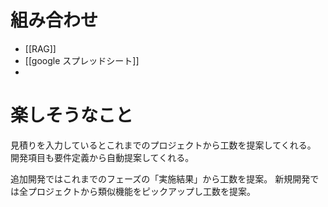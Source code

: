 # 組み合わせ
- [[RAG]]
- [[google スプレッドシート]]
- 

# 楽しそうなこと
見積りを入力しているとこれまでのプロジェクトから工数を提案してくれる。
開発項目も要件定義から自動提案してくれる。

追加開発ではこれまでのフェーズの「実施結果」から工数を提案。
新規開発では全プロジェクトから類似機能をピックアップし工数を提案。